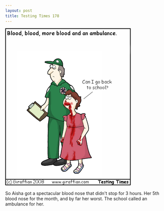 ```yaml
---
layout: post
title: Testing Times 178
---
```

<img src="/images/tt0178.png">

So Aisha got a spectacular blood nose that didn't stop for 3 hours. Her 5th blood nose for the month, and by far her worst. The school called an ambulance for her.